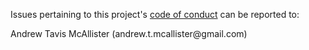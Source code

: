 Issues pertaining to this project's [code of conduct](https://github.com/andrewtavis/poli-sci-kit/blob/main/.github/CODE_OF_CONDUCT.md) can be reported to:

 Andrew Tavis McAllister (andrew.t.mcallister@gmail<nolink>.com)
